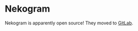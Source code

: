 # Nekogram
Nekogram is apparently open source! They moved to [GitLab](https://gitlab.com/Nekogram/Nekogram).
